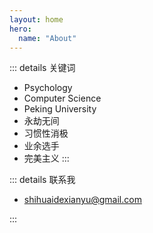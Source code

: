 ```yaml
---
layout: home
hero:
  name: "About" 
---
```


::: details 关键词
- Psychology
- Computer Science
- Peking University
- 永劫无间
- 习惯性消极
- 业余选手
- 完美主义
:::

::: details 联系我

- shihuaidexianyu@gmail.com

:::